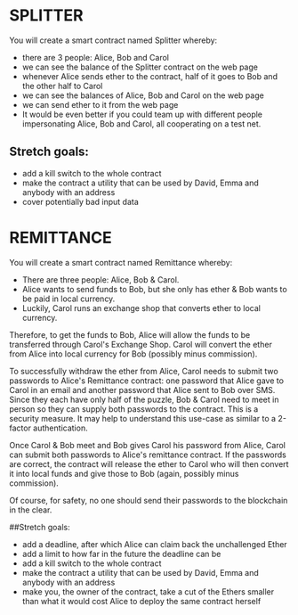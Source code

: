 # SPLITTER

You will create a smart contract named Splitter whereby:

* there are 3 people: Alice, Bob and Carol
* we can see the balance of the Splitter contract on the web page
* whenever Alice sends ether to the contract, half of it goes to Bob and the other half to Carol
* we can see the balances of Alice, Bob and Carol on the web page
* we can send ether to it from the web page
* It would be even better if you could team up with different people impersonating Alice, Bob and Carol, all cooperating on a test net.

## Stretch goals:

* add a kill switch to the whole contract
* make the contract a utility that can be used by David, Emma and anybody with an address
* cover potentially bad input data




# REMITTANCE

You will create a smart contract named Remittance whereby:

* There are three people: Alice, Bob & Carol.
* Alice wants to send funds to Bob, but she only has ether & Bob wants to be paid in local currency.
* Luckily, Carol runs an exchange shop that converts ether to local currency.

Therefore, to get the funds to Bob, Alice will allow the funds to be transferred through Carol's Exchange Shop. Carol will convert the ether from Alice into local currency for Bob (possibly minus commission).

To successfully withdraw the ether from Alice, Carol needs to submit two passwords to Alice's Remittance contract: one password that Alice gave to Carol in an email and another password that Alice sent to Bob over SMS. Since they each have only half of the puzzle, Bob & Carol need to meet in person so they can supply both passwords to the contract. This is a security measure. It may help to understand this use-case as similar to a 2-factor authentication.

Once Carol & Bob meet and Bob gives Carol his password from Alice, Carol can submit both passwords to Alice's remittance contract. If the passwords are correct, the contract will release the ether to Carol who will then convert it into local funds and give those to Bob (again, possibly minus commission).

Of course, for safety, no one should send their passwords to the blockchain in the clear.

##Stretch goals:

* add a deadline, after which Alice can claim back the unchallenged Ether
* add a limit to how far in the future the deadline can be
* add a kill switch to the whole contract
* make the contract a utility that can be used by David, Emma and anybody with an address
* make you, the owner of the contract, take a cut of the Ethers smaller than what it would cost Alice to deploy the same contract herself
